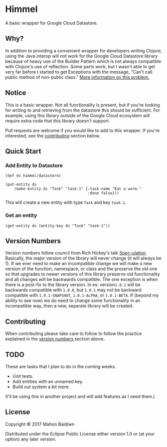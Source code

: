 # Himmel

A basic wrapper for Google Cloud Datastore.

## Why?

In addition to providing a convenient wrapper for developers writing Clojure, using the Java interop will not work for the Google Cloud Datastore library because of heavy use of the Builder Pattern which is not always compatible with Clojure's use of reflection. Some parts work, but I wasn't able to get very far before I started to get Exceptions with the message, "Can't call public method of non-public class." [More information on this problem.](http://stackoverflow.com/questions/38059977/cant-call-public-method-of-non-public-class-public-google-gcloud-library) 

## Notice

This is a basic wrapper. Not all functionality is present, but if you're looking for writing to and retrieving from the datastore this should be sufficient. For example, using this library outside of the Google Cloud ecosystem will require extra code that this library doesn't support.

Pull requests are welcome if you would like to add to this wrapper. If you're interested, see the [contributing](#contributing) section below.

## <a name="quick-start"></a>Quick Start

### <a name="add-entity"></a>Add Entity to Datastore

    (def ds himmel/datastore)
     
    (put-entity ds
        (make-entity ds "Task" "task-1" {:task-name "Eat a worm."
                                         :done false}))

This will create a new entity with type `Task` and key `task-1`.

### <a name="get-entity"></a>Get an entity

    (get-entity ds (entity-key ds "Task" "task-1"))
    

## <a name="version-numbers"></a>Version Numbers

Version numbers follow council from Rich Hickey's talk [Spec-ulation](https://www.youtube.com/watch?v=oyLBGkS5ICk). Basically, the major version of the library will never change (it will always be 1). If we ever need to make an incompatible change we will make a new version of the function, namespace, or class and the preserve the old one so that upgrades to newer versions of this library preserve old functionality and all changes will be backwards compatible. The one exception is when there is a post-fix to the library version. In es: version`1.0.1` will be backwards compatible with `1.0.0`, but `1.0.1` may not be backward compatible with `1.0.1-SNAPSHOT`, `1.0.1-ALPHA`, or `1.0.1-BETA`. If (beyond my ability to see now) we do need to change some functionality in an incompatible way, then a new, separate library will be created.

## <a name="contributing"></a>Contributing

When contributing please take care to follow to follow the practice explained in the [version numbers](#version-numbers) section above.
 
## TODO

These are tasks that I plan to do in the coming weeks.

- Unit tests.
- Add entities with an unnamed key.
- Build out system a bit more.

(I'll be using this in another project and will add features as I need them.)

## License

Copyright © 2017 Mahon Baldiwn

Distributed under the Eclipse Public License either version 1.0 or (at
your option) any later version.

